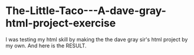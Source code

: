 # The-Little-Taco---A-dave-gray-html-project-exercise
I was testing my html skill by making the the dave gray sir's html project by my own. And here is the RESULT.
